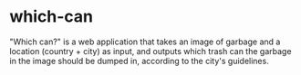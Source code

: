 # which-can
 "Which can?" is a web application that takes an image of garbage and a location (country + city) as input, and outputs which trash can the garbage in the image should be dumped in, according to the city's guidelines.
